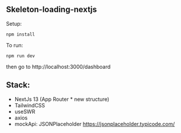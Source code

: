 ## Skeleton-loading-nextjs

Setup:

```
npm install
```

To run:

```
npm run dev
```

then go to http://localhost:3000/dashboard

## Stack:

- NextJs 13 (App Router \* new structure)
- TailwindCSS
- useSWR
- axios
- mockApi: JSONPlaceholder https://jsonplaceholder.typicode.com/
